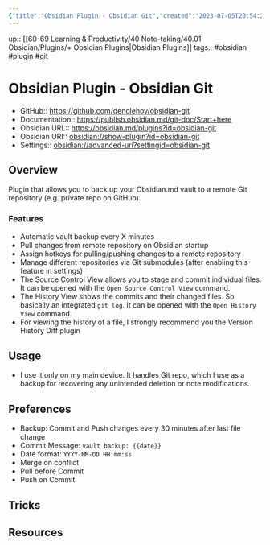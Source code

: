 ```yaml
---
{"title":"Obsidian Plugin - Obsidian Git","created":"2023-07-05T20:54:28","modified":"2023-10-03T22:19:07","dg-publish":true,"permalink":"/60-69-learning-and-productivity/40-note-taking/40-01-obsidian/plugins/obsidian-git/","dgPassFrontmatter":true,"updated":"2023-10-03T22:19:07"}
---
```



up:: [[60-69 Learning & Productivity/40 Note-taking/40.01 Obsidian/Plugins/+ Obsidian Plugins\|Obsidian Plugins]]
tags:: #obsidian #plugin #git

# Obsidian Plugin - Obsidian Git

- GitHub:: https://github.com/denolehov/obsidian-git
- Documentation:: https://publish.obsidian.md/git-doc/Start+here
- Obsidian URL:: https://obsidian.md/plugins?id=obsidian-git
- Obsidian URI:: [obsidian://show-plugin?id=obsidian-git](obsidian://show-plugin?id=obsidian-git)
- Settings:: [obsidian://advanced-uri?settingid=obsidian-git](obsidian://advanced-uri?settingid=obsidian-git)

## Overview

Plugin that allows you to back up your Obsidian.md vault to a remote Git repository (e.g. private repo on GitHub).

### Features

- Automatic vault backup every X minutes
- Pull changes from remote repository on Obsidian startup
- Assign hotkeys for pulling/pushing changes to a remote repository
- Manage different repositories via Git submodules (after enabling this feature in settings)
- The Source Control View allows you to stage and commit individual files. It can be opened with the `Open Source Control View` command.
- The History View shows the commits and their changed files. So basically an integrated `git log`. It can be opened with the `Open History View` command.
- For viewing the history of a file, I strongly recommend you the Version History Diff plugin

## Usage

- I use it only on my main device. It handles Git repo, which I use as a backup for recovering any unintended deletion or note modifications.

## Preferences

- Backup: Commit and Push changes every 30 minutes after last file change
- Commit Message: `vault backup: {{date}}`
- Date format: `YYYY-MM-DD HH:mm:ss`
- Merge on conflict
- Pull before Commit
- Push on Commit

## Tricks



## Resources



